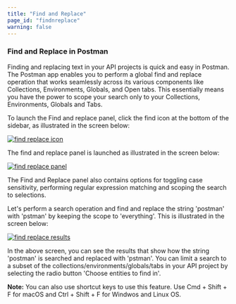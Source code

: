 ```yaml
---
title: "Find and Replace"
page_id: "findnreplace"
warning: false
---
```


### Find and Replace in Postman

Finding and replacing text in your API projects is quick and easy in Postman. The Postman app enables you to perform a global find and replace operation that works seamlessly across its various components like Collections, Environments, Globals, and Open tabs. This essentially means you have the power to scope your search only to your Collections, Environments, Globals and Tabs. 

To launch the Find and replace panel, click the find icon at the bottom of the sidebar, as illustrated in the screen below:

[![find replace icon](https://s3.amazonaws.com/postman-static-getpostman-com/postman-docs/Find_replace4.png)](https://s3.amazonaws.com/postman-static-getpostman-com/postman-docs/Find_replace4.png)

The find and replace panel is launched as illustrated in the screen below:

[![find replace panel](https://s3.amazonaws.com/postman-static-getpostman-com/postman-docs/Find_replace3.png)](https://s3.amazonaws.com/postman-static-getpostman-com/postman-docs/Find_replace3.png)

The Find and Replace panel also contains options for toggling case sensitivity, performing regular expression matching and scoping the search to selections.

Let's perform a search operation and find and replace the string 'postman' with 'pstman' by keeping the scope to 'everything'. This is illustrated in the screen below:

[![find replace results](https://s3.amazonaws.com/postman-static-getpostman-com/postman-docs/Find_replace2.gif)](https://s3.amazonaws.com/postman-static-getpostman-com/postman-docs/Find_replace2.gif)

In the above screen, you can see the results that show how the string 'postman' is searched and replaced with 'pstman'. You can limit a search to a subset of the collections/environments/globals/tabs in your API project by selecting the radio button 'Choose entities to find in'. 

**Note:** You can also use shortcut keys to use this feature. Use Cmd + Shift + F for macOS and Ctrl + Shift + F for Windwos and Linux OS. 



